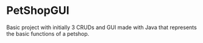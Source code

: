 # PetShopGUI
Basic project with initially 3 CRUDs and GUI made with Java that represents the basic functions of a petshop.
